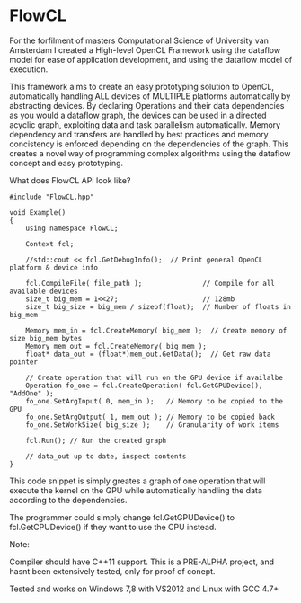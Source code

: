 # FlowCL

For the forfilment of masters Computational Science of University van Amsterdam
I created a High-level OpenCL Framework using the dataflow model for ease of
application development, and using the dataflow model of execution.

This framework aims to create an easy prototyping solution to OpenCL, automatically
handling ALL devices of MULTIPLE platforms automatically by abstracting devices.
By declaring Operations and their data dependencies as you would a dataflow graph,
the devices can be used in a directed acyclic graph, exploiting data and task
parallelism automatically.
Memory dependency and transfers are handled by best practices and memory concistency
is enforced depending on the dependencies of the graph.
This creates a novel way of programming complex algorithms using the dataflow concept
and easy prototyping.

What does FlowCL API look like?

    #include "FlowCL.hpp"
    
    void Example()
    {
		using namespace FlowCL;
		
		Context fcl;
		
		//std::cout << fcl.GetDebugInfo();  // Print general OpenCL platform & device info
		
		fcl.CompileFile( file_path );               // Compile for all available devices
		size_t big_mem = 1<<27;                     // 128mb
		size_t big_size = big_mem / sizeof(float);  // Number of floats in big_mem
		
		Memory mem_in = fcl.CreateMemory( big_mem );  // Create memory of size big_mem bytes
		Memory mem_out = fcl.CreateMemory( big_mem );
		float* data_out = (float*)mem_out.GetData();  // Get raw data pointer
		
		// Create operation that will run on the GPU device if availalbe
		Operation fo_one = fcl.CreateOperation( fcl.GetGPUDevice(), "AddOne" );
		fo_one.SetArgInput( 0, mem_in );   // Memory to be copied to the GPU
		fo_one.SetArgOutput( 1, mem_out ); // Memory to be copied back
		fo_one.SetWorkSize( big_size );    // Granularity of work items
		
		fcl.Run(); // Run the created graph
		
		// data_out up to date, inspect contents
    }

This code snippet is simply greates a graph of one operation that will execute
the kernel on the GPU while automatically handling the data according to the
dependencies.

The programmer could simply change fcl.GetGPUDevice() to fcl.GetCPUDevice()
if they want to use the CPU instead.





Note:

Compiler should have C++11 support.
This is a PRE-ALPHA project, and hasnt been extensively tested, only for proof of
conept.

Tested and works on Windows 7,8 with VS2012 and Linux with GCC 4.7+
